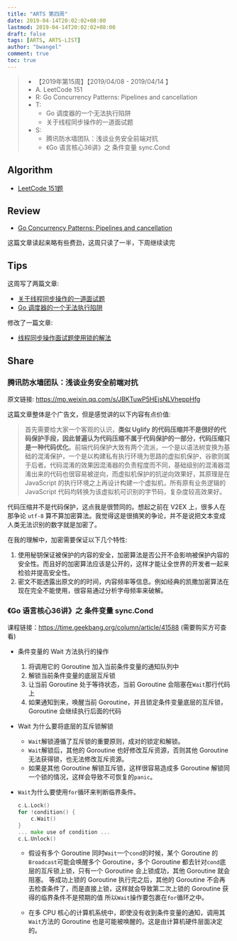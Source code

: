 ```yaml
---
title: "ARTS 第四周"
date: 2019-04-14T20:02:02+08:00
lastmod: 2019-04-14T20:02:02+08:00
draft: false
tags: [ARTS, ARTS-LIST]
author: "bwangel"
comment: true
toc: true
---
```


> + 【2019年第15周】【2019/04/08 - 2019/04/14 】
> + A. LeetCode 151
> + R: Go Concurrency Patterns: Pipelines and cancellation
> + T: 
>    + Go 调度器的一个无法执行陷阱
>    + 关于线程同步操作的一道面试题
> + S: 
>    + 腾讯防水墙团队：浅谈业务安全前端对抗
>    + 《Go 语言核心36讲》之 条件变量 sync.Cond
>

<!--more-->

## Algorithm

+ [LeetCode 151题](/2019/04/14/leetcode-151/)

## Review

+ [Go Concurrency Patterns: Pipelines and cancellation](/2019/04/15/review-go-pipelines/)

这篇文章读起来略有些费劲，这周只读了一半，下周继续读完

## Tips

这周写了两篇文章:

+ [关于线程同步操作的一道面试题](/2019/04/13/go-sync-channel/)
+ [Go 调度器的一个无法执行陷阱](/2019/04/10/go-scheduler-pitfall/)

修改了一篇文章:

+ [线程同步操作面试题使用锁的解法](/2019/03/26/go-lock/)

## Share

### 腾讯防水墙团队：浅谈业务安全前端对抗

原文链接: https://mp.weixin.qq.com/s/JBKTuwP5HEjsNLVheppHfg

这篇文章整体是个广告文，但是感觉讲的以下内容有点价值:

> 首先需要给大家一个客观的认识，__类似 Uglify 的代码压缩并不是很好的代码保护手段，因此普遍认为代码压缩不属于代码保护的一部分，代码压缩只是一种代码优化__。前端代码保护大致有两个流派，一个是以语法树变换为基础的混淆保护，一个是以构建私有执行环境为思路的虚拟机保护，谷歌则属于后者。代码混淆的效果因混淆器的负责程度而不同，基础级别的混淆器混淆出来的代码也很容易被逆向，而虚拟机保护的抗逆向效果好，其原理是在 JavaScript 的执行环境之上再设计构建一个虚拟机，所有原有业务逻辑的 JavaScript 代码均转换为该虚拟机可识别的字节码，复杂度较高效果好。

代码压缩并不是代码保护，这点我是很赞同的。想起之前在 V2EX 上，很多人在那争论 `utf-8` 算不算加密算法。我觉得这是很搞笑的争论，并不是说把文本变成人类无法识别的数字就是加密了。

在我的理解中，加密需要保证以下几个特性:

1. 使用秘钥保证被保护的内容的安全，加密算法是否公开不会影响被保护内容的安全性。而且好的加密算法应该是公开的，这样才能让全世界的开发者一起来检验并提高安全性。
2. 密文不能透露出原文的的时间，内容频率等信息。例如经典的凯撒加密算法在现在完全不能使用，很容易通过分析字母频率来破解。


### 《Go 语言核心36讲》之 条件变量 sync.Cond

课程链接：https://time.geekbang.org/column/article/41588 (需要购买方可查看)

+ 条件变量的 Wait 方法执行的操作

  1. 将调用它的 Goroutine 加入当前条件变量的通知队列中
  2. 解锁当前条件变量的底层互斥锁
  3. 让当前 Goroutine 处于等待状态，当前 Goroutine 会阻塞在`Wait`那行代码上
  4. 如果通知到来，唤醒当前 Goroutine，并且锁定条件变量底层的互斥锁，Goroutine 会继续执行后面的代码

+ Wait 为什么要将底层的互斥锁解锁

  + `Wait`解锁遵循了互斥锁的重要原则，成对的锁定和解锁。
  + `Wait`解锁后，其他的 Goroutine 也好修改互斥资源，否则其他 Goroutine 无法获得锁，也无法修改互斥资源。
  + 如果是其他 Goroutine 解锁互斥锁，这样很容易造成多 Goroutine 解锁同一个锁的情况，这样会导致不可恢复的`panic`。

+ `Wait`为什么要使用`for`循环来判断临界条件。

  ```go
  c.L.Lock()
  for !condition() {
      c.Wait()
  }
  ... make use of condition ...
  c.L.Unlock()
  ```
 
  + 假设有多个 Goroutine 同时`Wait`一个`cond`的时候，某个 Goroutine 的`Broadcast`可能会唤醒多个 Goroutine，多个 Goroutine 都去针对`cond`底层的互斥锁上锁，只有一个 Goroutine 会上锁成功，其他 Goroutine 就会阻塞。
  等成功上锁的 Goroutine 执行完之后，其他的 Goroutine 不会再去检查条件了，而是直接上锁，这样就会导致第二次上锁的 Goroutine 获得的临界条件不是预期的值
  所以`Wait`操作要包裹在`for`循环之中。

  + 在多 CPU 核心的计算机系统中，即使没有收到条件变量的通知，调用其`Wait`方法的 Goroutine 也是可能被唤醒的。这是由计算机硬件层面决定的。
